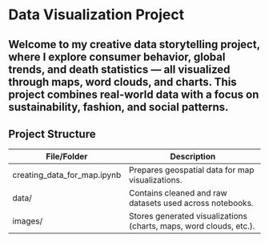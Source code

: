 # Data Visualization Project
Welcome to my creative data storytelling project, where I explore **consumer behavior**, **global trends**, **and death statistics** — all visualized through maps, word clouds, and charts. This project combines real-world data with a focus on sustainability, fashion, and social patterns.
---
## Project Structure ##
| File/Folder                  | Description |
|------------------------------|----------|
| creating_data_for_map.ipynb  | Prepares geospatial data for map visualizations.     |
| data/                        | Contains cleaned and raw datasets used across notebooks. |
| images/                      | Stores generated visualizations (charts, maps, word clouds, etc.). |

